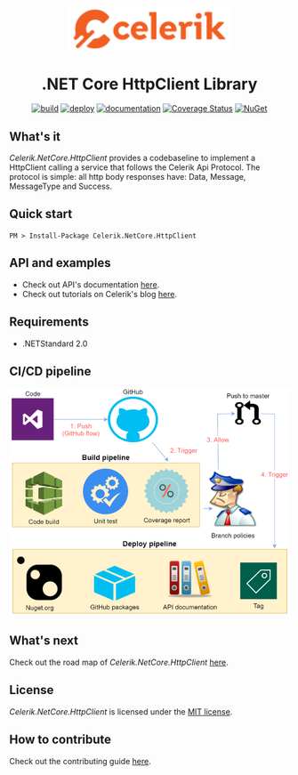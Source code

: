 <div align="center" markdown="1">

<img src="images/celerik.png" alt="Celerik" width="300">

# .NET Core HttpClient Library

[![build](https://github.com/celerik/celerik-netcore-httpclient/workflows/build/badge.svg?branch=master&event=push)](https://github.com/celerik/celerik-netcore-httpclient/actions?query=workflow%3Abuild)
[![deploy](https://github.com/celerik/celerik-netcore-httpclient/workflows/deploy/badge.svg)](https://github.com/celerik/celerik-netcore-httpclient/actions?query=workflow%3Adeploy)
[![documentation](https://github.com/celerik/celerik-netcore-httpclient/workflows/documentation/badge.svg)](https://github.com/celerik/celerik-netcore-httpclient/actions?query=workflow%3Adocumentation)
[![Coverage Status](https://coveralls.io/repos/github/celerik/celerik-netcore-httpclient/badge.svg)](https://coveralls.io/github/celerik/celerik-netcore-httpclient)
[![NuGet](https://img.shields.io/nuget/v/Celerik.NetCore.HttpClient.svg)](http://www.nuget.org/packages/Celerik.NetCore.HttpClient/)

</div>

## What's it

*Celerik.NetCore.HttpClient* provides a codebaseline to implement a HttpClient calling a service that follows the Celerik Api Protocol. The protocol is simple: all http body responses have: Data, Message, MessageType and Success.

## Quick start

```
PM > Install-Package Celerik.NetCore.HttpClient
```

## API and examples

 - Check out API's documentation [here](https://celerik.github.io/celerik-netcore-httpclient/api/Celerik.NetCore.HtppClient.html).
 - Check out tutorials on Celerik's blog [here](http://celerik.com).
 
## Requirements
  - .NETStandard 2.0
  
## CI/CD pipeline

<div align="center">
    <img src="images/pipeline.png" alt="CI/CD Pipeline" width="916" />
</div>

## What's next

Check out the road map of *Celerik.NetCore.HttpClient* [here](ROADMAP.md).

## License

*Celerik.NetCore.HttpClient* is licensed under the [MIT license](LICENSE).

## How to contribute
Check out the contributing guide [here](CONTRIBUTING.md).
